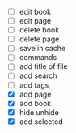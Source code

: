 - [ ] edit book
- [ ] edit page
- [ ] delete book
- [ ] delete page
- [ ] save in cache
- [ ] commands
- [ ] add title of file
- [ ] add search
- [ ] add tags
- [x] add page
- [x] add book
- [x] hide unhide
- [x] add selected
